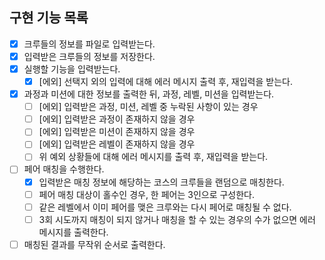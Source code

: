 ## 구현 기능 목록
- [x] 크루들의 정보를 파일로 입력받는다.
- [x] 입력받은 크루들의 정보를 저장한다.
- [x] 실행할 기능을 입력받는다.
  - [x] [에외] 선택지 외의 입력에 대해 에러 메시지 출력 후, 재입력을 받는다.
- [x] 과정과 미션에 대한 정보를 출력한 뒤, 과정, 레벨, 미션을 입력받는다.
  - [ ] [에외] 입력받은 과정, 미션, 레벨 중 누락된 사항이 있는 경우
  - [ ] [에외] 입력받은 과정이 존재하지 않을 경우
  - [ ] [에외] 입력받은 미션이 존재하지 않을 경우
  - [ ] [에외] 입력받은 레벨이 존재하지 않을 경우
  - [ ] 위 예외 상황들에 대해 에러 메시지를 출력 후, 재입력을 받는다.
- [ ] 페어 매칭을 수행한다.
  - [x] 입력받은 매칭 정보에 해당하는 코스의 크루들을 랜덤으로 매칭한다.
  - [ ] 페어 매칭 대상이 홀수인 경우, 한 페어는 3인으로 구성한다.
  - [ ] 같은 레벨에서 이미 페어를 맺은 크루와는 다시 페어로 매칭될 수 없다.
  - [ ] 3회 시도까지 매칭이 되지 않거나 매칭을 할 수 있는 경우의 수가 없으면 에러 메시지를 출력한다.
- [ ] 매칭된 결과를 무작위 순서로 출력한다.
